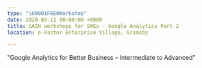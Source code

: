 ```yaml
---
type: "\U0001F6E0️Workshop"
date: 2020-03-11 00:00:00 +0000
title: GAIN workshops for SMEs - Google Analytics Part 2
location: e-Factor Enterprise Village, Grimsby

---
```

"Google Analytics for Better Business – Intermediate to Advanced"